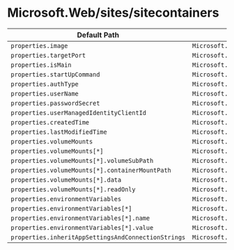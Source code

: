 # Microsoft.Web/sites/sitecontainers

| Default Path | Alias |
|---|---|
| `properties.image` | `Microsoft.Web/sites/sitecontainers/image` |
| `properties.targetPort` | `Microsoft.Web/sites/sitecontainers/targetPort` |
| `properties.isMain` | `Microsoft.Web/sites/sitecontainers/isMain` |
| `properties.startUpCommand` | `Microsoft.Web/sites/sitecontainers/startUpCommand` |
| `properties.authType` | `Microsoft.Web/sites/sitecontainers/authType` |
| `properties.userName` | `Microsoft.Web/sites/sitecontainers/userName` |
| `properties.passwordSecret` | `Microsoft.Web/sites/sitecontainers/passwordSecret` |
| `properties.userManagedIdentityClientId` | `Microsoft.Web/sites/sitecontainers/userManagedIdentityClientId` |
| `properties.createdTime` | `Microsoft.Web/sites/sitecontainers/createdTime` |
| `properties.lastModifiedTime` | `Microsoft.Web/sites/sitecontainers/lastModifiedTime` |
| `properties.volumeMounts` | `Microsoft.Web/sites/sitecontainers/volumeMounts` |
| `properties.volumeMounts[*]` | `Microsoft.Web/sites/sitecontainers/volumeMounts[*]` |
| `properties.volumeMounts[*].volumeSubPath` | `Microsoft.Web/sites/sitecontainers/volumeMounts[*].volumeSubPath` |
| `properties.volumeMounts[*].containerMountPath` | `Microsoft.Web/sites/sitecontainers/volumeMounts[*].containerMountPath` |
| `properties.volumeMounts[*].data` | `Microsoft.Web/sites/sitecontainers/volumeMounts[*].data` |
| `properties.volumeMounts[*].readOnly` | `Microsoft.Web/sites/sitecontainers/volumeMounts[*].readOnly` |
| `properties.environmentVariables` | `Microsoft.Web/sites/sitecontainers/environmentVariables` |
| `properties.environmentVariables[*]` | `Microsoft.Web/sites/sitecontainers/environmentVariables[*]` |
| `properties.environmentVariables[*].name` | `Microsoft.Web/sites/sitecontainers/environmentVariables[*].name` |
| `properties.environmentVariables[*].value` | `Microsoft.Web/sites/sitecontainers/environmentVariables[*].value` |
| `properties.inheritAppSettingsAndConnectionStrings` | `Microsoft.Web/sites/sitecontainers/inheritAppSettingsAndConnectionStrings` |


